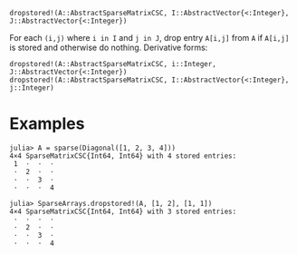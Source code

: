 ```
dropstored!(A::AbstractSparseMatrixCSC, I::AbstractVector{<:Integer}, J::AbstractVector{<:Integer})
```

For each `(i,j)` where `i in I` and `j in J`, drop entry `A[i,j]` from `A` if `A[i,j]` is stored and otherwise do nothing. Derivative forms:

```
dropstored!(A::AbstractSparseMatrixCSC, i::Integer, J::AbstractVector{<:Integer})
dropstored!(A::AbstractSparseMatrixCSC, I::AbstractVector{<:Integer}, j::Integer)
```

# Examples

```jldoctest
julia> A = sparse(Diagonal([1, 2, 3, 4]))
4×4 SparseMatrixCSC{Int64, Int64} with 4 stored entries:
 1  ⋅  ⋅  ⋅
 ⋅  2  ⋅  ⋅
 ⋅  ⋅  3  ⋅
 ⋅  ⋅  ⋅  4

julia> SparseArrays.dropstored!(A, [1, 2], [1, 1])
4×4 SparseMatrixCSC{Int64, Int64} with 3 stored entries:
 ⋅  ⋅  ⋅  ⋅
 ⋅  2  ⋅  ⋅
 ⋅  ⋅  3  ⋅
 ⋅  ⋅  ⋅  4
```
